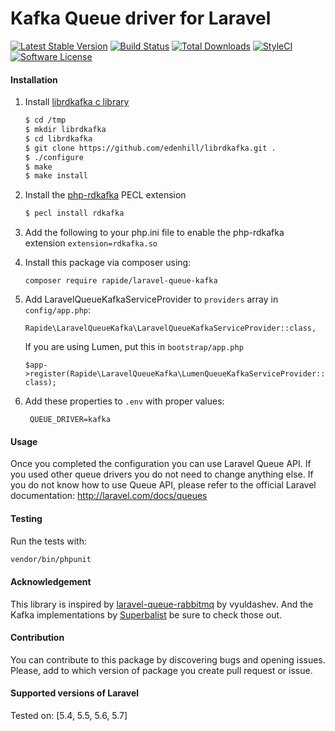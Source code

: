 Kafka Queue driver for Laravel
======================
[![Latest Stable Version](https://poser.pugx.org/rapide/laravel-queue-kafka/v/stable?format=flat-square)](https://packagist.org/packages/rapide/laravel-queue-kafka)
[![Build Status](https://travis-ci.org/rapideinternet/laravel-queue-kafka.svg?branch=master)](https://travis-ci.org/rapideinternet/laravel-queue-kafka)
[![Total Downloads](https://poser.pugx.org/rapide/laravel-queue-kafka/downloads?format=flat-square)](https://packagist.org/packages/rapide/laravel-queue-kafka)
[![StyleCI](https://styleci.io/repos/99249783/shield)](https://styleci.io/repos/99249783)
[![Software License](https://img.shields.io/badge/license-MIT-brightgreen.svg?style=flat-square)](LICENSE)

#### Installation

1. Install [librdkafka c library](https://github.com/edenhill/librdkafka)

    ```bash
    $ cd /tmp
    $ mkdir librdkafka
    $ cd librdkafka
    $ git clone https://github.com/edenhill/librdkafka.git .
    $ ./configure
    $ make
    $ make install
    ```
2. Install the [php-rdkafka](https://github.com/arnaud-lb/php-rdkafka) PECL extension

    ```bash
    $ pecl install rdkafka
    ```
    
3. Add the following to your php.ini file to enable the php-rdkafka extension
    `extension=rdkafka.so`
    
4. Install this package via composer using:

	`composer require rapide/laravel-queue-kafka`

5. Add LaravelQueueKafkaServiceProvider to `providers` array in `config/app.php`:

	`Rapide\LaravelQueueKafka\LaravelQueueKafkaServiceProvider::class,`
	
   If you are using Lumen, put this in `bootstrap/app.php`
    
    `$app->register(Rapide\LaravelQueueKafka\LumenQueueKafkaServiceProvider::class);`

6. Add these properties to `.env` with proper values:

		QUEUE_DRIVER=kafka

#### Usage

Once you completed the configuration you can use Laravel Queue API. If you used other queue drivers you do not need to change anything else. If you do not know how to use Queue API, please refer to the official Laravel documentation: http://laravel.com/docs/queues

#### Testing

Run the tests with:

``` bash
vendor/bin/phpunit
```

#### Acknowledgement 

This library is inspired by [laravel-queue-rabbitmq](https://github.com/vyuldashev/laravel-queue-rabbitmq) by vyuldashev.
And the Kafka implementations by [Superbalist](https://github.com/Superbalist/php-pubsub-kafka) be sure to check those out. 

#### Contribution

You can contribute to this package by discovering bugs and opening issues. Please, add to which version of package you create pull request or issue.

#### Supported versions of Laravel 

Tested on: [5.4, 5.5, 5.6, 5.7]

